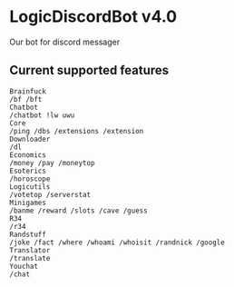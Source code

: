 # LogicDiscordBot v4.0
 Our bot for discord messager

 ## Current supported features
 ```
Brainfuck 
/bf /bft
Chatbot 
/chatbot !lw uwu
Core 
/ping /dbs /extensions /extension
Downloader 
/dl
Economics 
/money /pay /moneytop
Esoterics 
/horoscope
Logicutils 
/votetop /serverstat
Minigames 
/banme /reward /slots /cave /guess
R34 
/r34
Randstuff 
/joke /fact /where /whoami /whoisit /randnick /google
Translator 
/translate
Youchat 
/chat
 ```